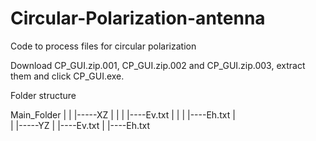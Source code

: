 # Circular-Polarization-antenna
Code to process files for circular polarization


Download CP_GUI.zip.001, CP_GUI.zip.002 and CP_GUI.zip.003, extract them and click CP_GUI.exe.  

Folder structure

Main_Folder
|
|
|-----XZ
|     |
|     |----Ev.txt
|     |
|     |----Eh.txt
|     
|
|-----YZ
      |
      |----Ev.txt
      |
      |----Eh.txt
      
      
      
